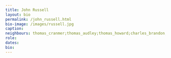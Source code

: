 ```yaml
---
title: John Russell
layout: bio
permalink: /john_russell.html
bio-image: /images/russell.jpg
caption:
neighbours: thomas_cranmer;thomas_audley;thomas_howard;charles_brandon;william_fitzwilliam;robert_radcliffe;edward_seymour;cuthbert_tunstall;stephen_gardiner;william_sands;thomas_cheyney;william_kingston;anthony_browne;anthony_wingfield;thomas_wriothesley;rafe_sadler;richard_rich;john_baker
role:
dates:
bio:
---
```


